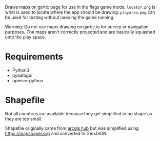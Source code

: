 Draws maps on gartic page for use in the flags game mode. `locator.png` is what is used to locate where the app should be drawing. `playarea.png` can be used for testing without needing the game running.

Warning: Do not use maps drawing on gartic.io for survey or navigation purposes. The maps aren't correctly projected and are basically squashed onto the play space.

Requirements
==
 - Python3
 - pyautogui
 - opencv-python


Shapefile
==
Not all countries are available because they get simplified to no shape as they are too small. 

Shapefile originally came from [arcgis hub](https://hub.arcgis.com/datasets/2b93b06dc0dc4e809d3c8db5cb96ba69_0?geometry=-82.266%2C-89.382%2C82.266%2C86.054) but was simplified using https://mapshaper.org and converted to GeoJSON